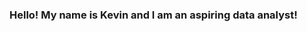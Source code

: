 ### Hello! My name is Kevin and I am an aspiring data analyst!

<!--
**kevfernandez42/kevfernandez42** is a ✨ _special_ ✨ repository because its `README.md` (this file) appears on your GitHub profile.

Here are some ideas to get you started:

- 🔭 I’m currently working on job seeking and my portfolio.
- 🌱 I’m currently learning python, R, and SQL.
- 👯 I’m looking to network.
- 🤔 I’m looking for help with coding.
- 💬 Ask me about anything.
- 📫 How to reach me: LinkedIn: www.linkedin.com/in/kevin-fernandez425
- 😄 Pronouns: He/Him  
- ⚡ Fun fact: I can speak 3 languages and am working on a fourth. 
